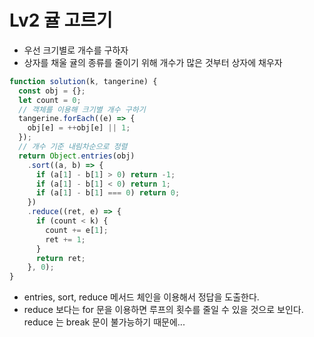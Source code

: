 # Lv2 귤 고르기

- 우선 크기별로 개수를 구하자
- 상자를 채울 귤의 종류를 줄이기 위해 개수가 많은 것부터 상자에 채우자

```js
function solution(k, tangerine) {
  const obj = {};
  let count = 0;
  // 객체를 이용해 크기별 개수 구하기
  tangerine.forEach((e) => {
    obj[e] = ++obj[e] || 1;
  });
  // 개수 기준 내림차순으로 정렬
  return Object.entries(obj)
    .sort((a, b) => {
      if (a[1] - b[1] > 0) return -1;
      if (a[1] - b[1] < 0) return 1;
      if (a[1] - b[1] === 0) return 0;
    })
    .reduce((ret, e) => {
      if (count < k) {
        count += e[1];
        ret += 1;
      }
      return ret;
    }, 0);
}
```

- entries, sort, reduce 메서드 체인을 이용해서 정답을 도출한다.
- reduce 보다는 for 문을 이용하면 루프의 횟수를 줄일 수 있을 것으로 보인다. reduce 는 break 문이 불가능하기 때문에...
